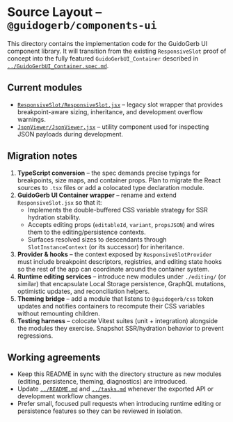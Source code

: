 # Source Layout – `@guidogerb/components-ui`

This directory contains the implementation code for the GuidoGerb UI component library. It will transition from the existing `ResponsiveSlot` proof of concept into the fully featured `GuidoGerbUI_Container` described in [`../GuidoGerbUI_Container.spec.md`](../GuidoGerbUI_Container.spec.md).

## Current modules

- [`ResponsiveSlot/ResponsiveSlot.jsx`](./ResponsiveSlot/ResponsiveSlot.jsx) – legacy slot wrapper that provides breakpoint-aware sizing, inheritance, and development overflow warnings.
- [`JsonViewer/JsonViewer.jsx`](./JsonViewer/JsonViewer.jsx) – utility component used for inspecting JSON payloads during development.

## Migration notes

1. **TypeScript conversion** – the spec demands precise typings for breakpoints, size maps, and container props. Plan to migrate the React sources to `.tsx` files or add a colocated type declaration module.
2. **GuidoGerb UI Container wrapper** – rename and extend `ResponsiveSlot.jsx` so that it:
   - Implements the double-buffered CSS variable strategy for SSR hydration stability.
   - Accepts editing props (`editableId`, `variant`, `propsJSON`) and wires them to the editing/persistence contexts.
   - Surfaces resolved sizes to descendants through `SlotInstanceContext` (or its successor) for inheritance.
3. **Provider & hooks** – the context exposed by `ResponsiveSlotProvider` must include breakpoint descriptors, registries, and editing state hooks so the rest of the app can coordinate around the container system.
4. **Runtime editing services** – introduce new modules under `./editing/` (or similar) that encapsulate Local Storage persistence, GraphQL mutations, optimistic updates, and reconciliation helpers.
5. **Theming bridge** – add a module that listens to `@guidogerb/css` token updates and notifies containers to recompute their CSS variables without remounting children.
6. **Testing harness** – colocate Vitest suites (unit + integration) alongside the modules they exercise. Snapshot SSR/hydration behavior to prevent regressions.

## Working agreements

- Keep this README in sync with the directory structure as new modules (editing, persistence, theming, diagnostics) are introduced.
- Update [`../README.md`](../README.md) and [`../tasks.md`](../tasks.md) whenever the exported API or development workflow changes.
- Prefer small, focused pull requests when introducing runtime editing or persistence features so they can be reviewed in isolation.
